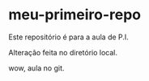 # meu-primeiro-repo
Este repositório é para a aula de P.I.

Alteração feita no diretório local.

wow, aula no git.
